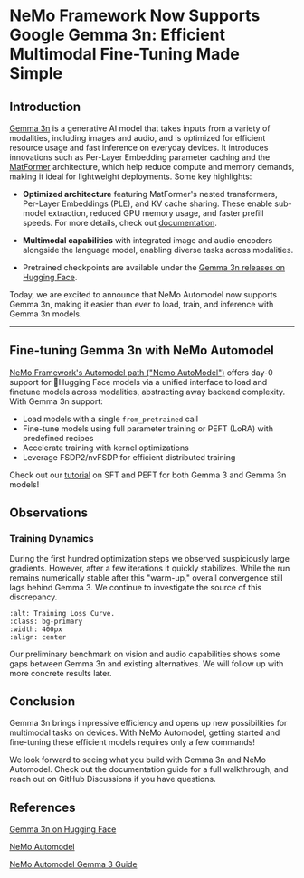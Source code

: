 # NeMo Framework Now Supports Google Gemma 3n: Efficient Multimodal Fine-Tuning Made Simple

## Introduction

[Gemma 3n](https://ai.google.dev/gemma/docs/gemma-3n) is a generative AI model that takes inputs from a variety of modalities, including images and audio, and is optimized for efficient resource usage and fast inference on everyday devices. It introduces innovations such as Per-Layer Embedding parameter caching and the [MatFormer](https://arxiv.org/pdf/2310.07707) architecture, which help reduce compute and memory demands, making it ideal for lightweight deployments. Some key highlights:

- **Optimized architecture** featuring MatFormer's nested transformers, Per-Layer Embeddings (PLE), and KV cache sharing. These enable sub-model extraction, reduced GPU memory usage, and faster prefill speeds. For more details, check out [documentation](https://ai.google.dev/gemma/docs/gemma-3n).

- **Multimodal capabilities** with integrated image and audio encoders alongside the language model, enabling diverse tasks across modalities.
- Pretrained checkpoints are available under the [Gemma 3n releases on Hugging Face](https://huggingface.co/collections/google/gemma-3n-685065323f5984ef315c93f4).

Today, we are excited to announce that NeMo Automodel now supports Gemma 3n, making it easier than ever to load, train, and inference with Gemma 3n models.


---

## Fine-tuning Gemma 3n with NeMo Automodel

[NeMo Framework's Automodel path ("Nemo AutoModel")](https://github.com/NVIDIA-NeMo/Automodel) offers day-0 support for :hugs:Hugging Face models via a unified interface to load and finetune models across modalities, abstracting away backend complexity. With Gemma 3n support:

- Load models with a single `from_pretrained` call
- Fine-tune models using full parameter training or PEFT (LoRA) with predefined recipes
- Accelerate training with kernel optimizations
- Leverage FSDP2/nvFSDP for efficient distributed training

Check out our [tutorial](https://github.com/NVIDIA-NeMo/Automodel/blob/main/docs/guides/omni/gemma3-3n.md) on SFT and PEFT for both Gemma 3 and Gemma 3n models!

## Observations

### Training Dynamics
During the first hundred optimization steps we observed suspiciously large gradients.
However, after a few iterations it quickly stabilizes. While the run remains numerically stable after this "warm-up," overall convergence still lags behind Gemma 3. We continue to investigate the source of this discrepancy.

```{image} omni/medpix_peft.jpg
:alt: Training Loss Curve.
:class: bg-primary
:width: 400px
:align: center
```

Our preliminary benchmark on vision and audio capabilities shows some gaps between Gemma 3n and existing alternatives. We will follow up with more concrete results later.


## Conclusion
Gemma 3n brings impressive efficiency and opens up new possibilities for multimodal tasks on devices. With NeMo Automodel, getting started and fine-tuning these efficient models requires only a few commands!

We look forward to seeing what you build with Gemma 3n and NeMo Automodel. Check out the documentation guide for a full walkthrough, and reach out on GitHub Discussions if you have questions.

## References
[Gemma 3n on Hugging Face](https://huggingface.co/collections/google/gemma-3n-685065323f5984ef315c93f4)

[NeMo Automodel](https://github.com/NVIDIA-NeMo/Automodel)

[NeMo Automodel Gemma 3 Guide](https://github.com/NVIDIA-NeMo/Automodel/blob/main/docs/guides/omni/gemma3-3n.md)
